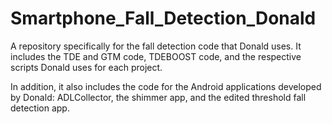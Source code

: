 Smartphone_Fall_Detection_Donald
================================

A repository specifically for the fall detection code that Donald uses. It includes the TDE and GTM code, TDEBOOST code, and the respective scripts Donald uses for each project. 

In addition, it also includes the code for the Android applications developed by Donald: ADLCollector, the shimmer app, and the edited threshold fall detection app.

